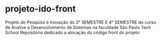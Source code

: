 # projeto-ido-front
Projeto de Pesquisa e Inovação do 3° SEMESTRE E 4° SEMESTRE do curso de Analise e Desenvolvimento de Sistemas na faculdade São Paulo Tech School
Repositório dedicado a alocação do código front do projeto
